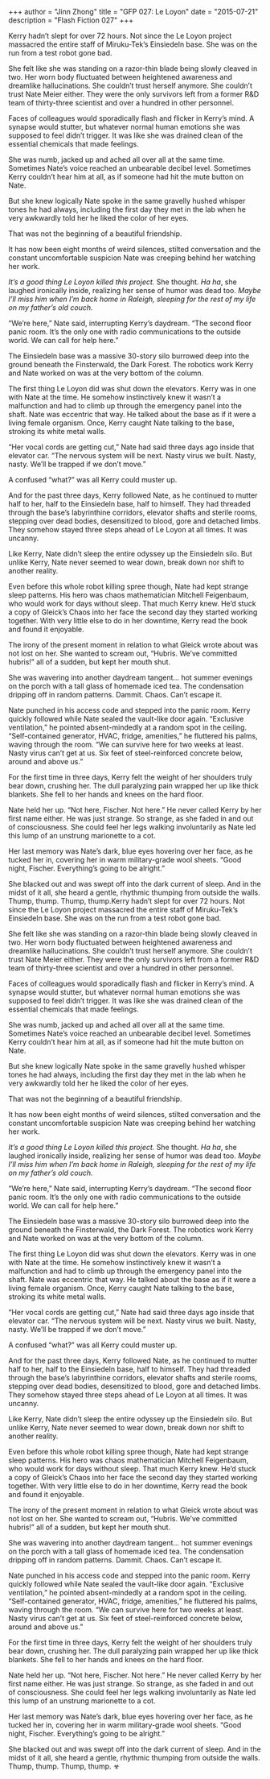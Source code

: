 +++
author = "Jinn Zhong"
title = "GFP 027: Le Loyon"
date = "2015-07-21"
description = "Flash Fiction 027"
+++

Kerry hadn’t slept for over 72 hours. Not since the Le Loyon project massacred the entire staff of Miruku-Tek’s Einsiedeln base. She was on the run from a test robot gone bad.

She felt like she was standing on a razor-thin blade being slowly cleaved in two. Her worn body fluctuated between heightened awareness and dreamlike hallucinations. She couldn’t trust herself anymore. She couldn’t trust Nate Meier either. They were the only survivors left from a former R&D team of thirty-three scientist and over a hundred in other personnel.

Faces of colleagues would sporadically flash and flicker in Kerry’s mind. A synapse would stutter, but whatever normal human emotions she was supposed to feel didn’t trigger. It was like she was drained clean of the essential chemicals that made feelings.

She was numb, jacked up and ached all over all at the same time. Sometimes Nate’s voice reached an unbearable decibel level. Sometimes Kerry couldn’t hear him at all, as if someone had hit the mute button on Nate. 

But she knew logically Nate spoke in the same gravelly hushed whisper tones he had always, including the first day they met in the lab when he very awkwardly told her he liked the color of her eyes. 

That was not the beginning of a beautiful friendship. 

It has now been eight months of weird silences, stilted conversation and the constant uncomfortable suspicion Nate was creeping behind her watching her work.

_It’s a good thing Le Loyon killed this project._ She thought. _Ha ha_, she laughed ironically inside, realizing her sense of humor was dead too. _Maybe I’ll miss him when I’m back home in Raleigh, sleeping for the rest of my life on my father’s old couch._

“We’re here,” Nate said, interrupting Kerry’s daydream. “The second floor panic room. It’s the only one with radio communications to the outside world. We can call for help here.”

The Einsiedeln base was a massive 30-story silo burrowed deep into the ground beneath the Finsterwald, the Dark Forest. The robotics work Kerry and Nate worked on was at the very bottom of the column. 

The first thing Le Loyon did was shut down the elevators. Kerry was in one with Nate at the time. He somehow instinctively knew it wasn’t a malfunction and had to climb up through the emergency panel into the shaft. Nate was eccentric that way. He talked about the base as if it were a living female organism. Once, Kerry caught Nate talking to the base, stroking its white metal walls.
 
“Her vocal cords are getting cut,” Nate had said three days ago inside that elevator car. “The nervous system will be next. Nasty virus we built. Nasty, nasty. We’ll be trapped if we don’t move.”

A confused “what?” was all Kerry could muster up.

And for the past three days, Kerry followed Nate, as he continued to mutter half to her, half to the Einsiedeln base, half to himself. They had threaded through the base’s labyrinthine corridors, elevator shafts and sterile rooms, stepping over dead bodies, desensitized to blood, gore and detached limbs. They somehow stayed three steps ahead of Le Loyon at all times. It was uncanny.

Like Kerry, Nate didn’t sleep the entire odyssey up the Einsiedeln silo. But unlike Kerry, Nate never seemed to wear down, break down nor shift to another reality. 

Even before this whole robot killing spree though, Nate had kept strange sleep patterns. His hero was chaos mathematician Mitchell Feigenbaum, who would work for days without sleep. That much Kerry knew. He’d stuck a copy of Gleick’s Chaos into her face the second day they started working together. With very little else to do in her downtime, Kerry read the book and found it enjoyable.

The irony of the present moment in relation to what Gleick wrote about was not lost on her. She wanted to scream out, “Hubris. We’ve committed hubris!” all of a sudden, but kept her mouth shut. 

She was wavering into another daydream tangent… hot summer evenings on the porch with a tall glass of homemade iced tea. The condensation dripping off in random patterns. Dammit. Chaos. Can’t escape it.

Nate punched in his access code and stepped into the panic room. Kerry quickly followed while Nate sealed the vault-like door again. “Exclusive ventilation,” he pointed absent-mindedly at a random spot in the ceiling. “Self-contained generator, HVAC, fridge, amenities,” he fluttered his palms, waving through the room. “We can survive here for two weeks at least. Nasty virus can’t get at us. Six feet of steel-reinforced concrete below, around and above us.”

For the first time in three days, Kerry felt the weight of her shoulders truly bear down, crushing her. The dull paralyzing pain wrapped her up like thick blankets. She fell to her hands and knees on the hard floor.

Nate held her up. “Not here, Fischer. Not here.” He never called Kerry by her first name either. He was just strange. So strange, as she faded in and out of consciousness. She could feel her legs walking involuntarily as Nate led this lump of an unstrung marionette to a cot.

Her last memory was Nate’s dark, blue eyes hovering over her face, as he tucked her in, covering her in warm military-grade wool sheets. “Good night, Fischer. Everything’s going to be alright.”

She blacked out and was swept off into the dark current of sleep. And in the midst of it all, she heard a gentle, rhythmic thumping from outside the walls. Thump, thump. Thump, thump.Kerry hadn’t slept for over 72 hours. Not since the Le Loyon project massacred the entire staff of Miruku-Tek’s Einsiedeln base. She was on the run from a test robot gone bad.

She felt like she was standing on a razor-thin blade being slowly cleaved in two. Her worn body fluctuated between heightened awareness and dreamlike hallucinations. She couldn’t trust herself anymore. She couldn’t trust Nate Meier either. They were the only survivors left from a former R&D team of thirty-three scientist and over a hundred in other personnel.

Faces of colleagues would sporadically flash and flicker in Kerry’s mind. A synapse would stutter, but whatever normal human emotions she was supposed to feel didn’t trigger. It was like she was drained clean of the essential chemicals that made feelings.

She was numb, jacked up and ached all over all at the same time. Sometimes Nate’s voice reached an unbearable decibel level. Sometimes Kerry couldn’t hear him at all, as if someone had hit the mute button on Nate. 

But she knew logically Nate spoke in the same gravelly hushed whisper tones he had always, including the first day they met in the lab when he very awkwardly told her he liked the color of her eyes. 

That was not the beginning of a beautiful friendship. 

It has now been eight months of weird silences, stilted conversation and the constant uncomfortable suspicion Nate was creeping behind her watching her work.

_It’s a good thing Le Loyon killed this project._ She thought. _Ha ha_, she laughed ironically inside, realizing her sense of humor was dead too. _Maybe I’ll miss him when I’m back home in Raleigh, sleeping for the rest of my life on my father’s old couch._

“We’re here,” Nate said, interrupting Kerry’s daydream. “The second floor panic room. It’s the only one with radio communications to the outside world. We can call for help here.”

The Einsiedeln base was a massive 30-story silo burrowed deep into the ground beneath the Finsterwald, the Dark Forest. The robotics work Kerry and Nate worked on was at the very bottom of the column. 

The first thing Le Loyon did was shut down the elevators. Kerry was in one with Nate at the time. He somehow instinctively knew it wasn’t a malfunction and had to climb up through the emergency panel into the shaft. Nate was eccentric that way. He talked about the base as if it were a living female organism. Once, Kerry caught Nate talking to the base, stroking its white metal walls.
 
“Her vocal cords are getting cut,” Nate had said three days ago inside that elevator car. “The nervous system will be next. Nasty virus we built. Nasty, nasty. We’ll be trapped if we don’t move.”

A confused “what?” was all Kerry could muster up.

And for the past three days, Kerry followed Nate, as he continued to mutter half to her, half to the Einsiedeln base, half to himself. They had threaded through the base’s labyrinthine corridors, elevator shafts and sterile rooms, stepping over dead bodies, desensitized to blood, gore and detached limbs. They somehow stayed three steps ahead of Le Loyon at all times. It was uncanny.

Like Kerry, Nate didn’t sleep the entire odyssey up the Einsiedeln silo. But unlike Kerry, Nate never seemed to wear down, break down nor shift to another reality. 

Even before this whole robot killing spree though, Nate had kept strange sleep patterns. His hero was chaos mathematician Mitchell Feigenbaum, who would work for days without sleep. That much Kerry knew. He’d stuck a copy of Gleick’s Chaos into her face the second day they started working together. With very little else to do in her downtime, Kerry read the book and found it enjoyable.

The irony of the present moment in relation to what Gleick wrote about was not lost on her. She wanted to scream out, “Hubris. We’ve committed hubris!” all of a sudden, but kept her mouth shut. 

She was wavering into another daydream tangent… hot summer evenings on the porch with a tall glass of homemade iced tea. The condensation dripping off in random patterns. Dammit. Chaos. Can’t escape it.

Nate punched in his access code and stepped into the panic room. Kerry quickly followed while Nate sealed the vault-like door again. “Exclusive ventilation,” he pointed absent-mindedly at a random spot in the ceiling. “Self-contained generator, HVAC, fridge, amenities,” he fluttered his palms, waving through the room. “We can survive here for two weeks at least. Nasty virus can’t get at us. Six feet of steel-reinforced concrete below, around and above us.”

For the first time in three days, Kerry felt the weight of her shoulders truly bear down, crushing her. The dull paralyzing pain wrapped her up like thick blankets. She fell to her hands and knees on the hard floor.

Nate held her up. “Not here, Fischer. Not here.” He never called Kerry by her first name either. He was just strange. So strange, as she faded in and out of consciousness. She could feel her legs walking involuntarily as Nate led this lump of an unstrung marionette to a cot.

Her last memory was Nate’s dark, blue eyes hovering over her face, as he tucked her in, covering her in warm military-grade wool sheets. “Good night, Fischer. Everything’s going to be alright.”

She blacked out and was swept off into the dark current of sleep. And in the midst of it all, she heard a gentle, rhythmic thumping from outside the walls. Thump, thump. Thump, thump. ☣
